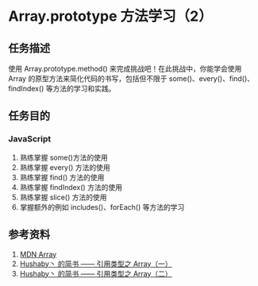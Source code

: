 # Array.prototype 方法学习（2）

## 任务描述

使用 Array.prototype.method() 来完成挑战吧！在此挑战中，你能学会使用 Array 的原型方法来简化代码的书写，包括但不限于 some()、every()、find()、findIndex() 等方法的学习和实践。

## 任务目的

### JavaScript

1. 熟练掌握 some()方法的使用
2. 熟练掌握 every() 方法的使用
3. 熟练掌握 find() 方法的使用
4. 熟练掌握 findIndex() 方法的使用
5. 熟练掌握 slice()  方法的使用
6. 掌握额外的例如 includes()、forEach() 等方法的学习

## 参考资料

1. [MDN Array](https://developer.mozilla.org/zh-CN/docs/Web/JavaScript/Reference/Global_Objects/Array)
2. [Hushaby丶 的简书 —— 引用类型之 Array（一）](http://www.jianshu.com/p/9546aa0d1c33)
3. [Hushaby丶 的简书 —— 引用类型之 Array（二）](http://www.jianshu.com/p/8dd1af6d868e)